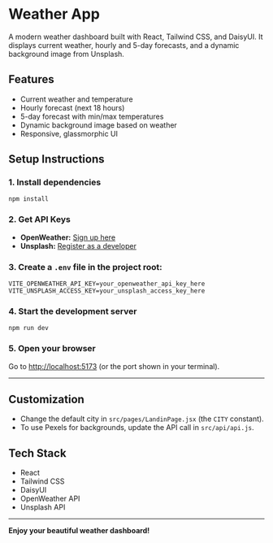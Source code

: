 # Weather App

A modern weather dashboard built with React, Tailwind CSS, and DaisyUI. It displays current weather, hourly and 5-day forecasts, and a dynamic background image from Unsplash.

## Features
- Current weather and temperature
- Hourly forecast (next 18 hours)
- 5-day forecast with min/max temperatures
- Dynamic background image based on weather
- Responsive, glassmorphic UI

## Setup Instructions

### 1. Install dependencies
```
npm install
```

### 2. Get API Keys
- **OpenWeather:** [Sign up here](https://openweathermap.org/api)
- **Unsplash:** [Register as a developer](https://unsplash.com/developers)

### 3. Create a `.env` file in the project root:
```
VITE_OPENWEATHER_API_KEY=your_openweather_api_key_here
VITE_UNSPLASH_ACCESS_KEY=your_unsplash_access_key_here
```

### 4. Start the development server
```
npm run dev
```

### 5. Open your browser
Go to [http://localhost:5173](http://localhost:5173) (or the port shown in your terminal).

---

## Customization
- Change the default city in `src/pages/LandinPage.jsx` (the `CITY` constant).
- To use Pexels for backgrounds, update the API call in `src/api/api.js`.

## Tech Stack
- React
- Tailwind CSS
- DaisyUI
- OpenWeather API
- Unsplash API

---

**Enjoy your beautiful weather dashboard!**
